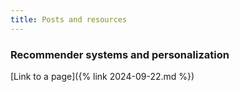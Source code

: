 ```yaml
---
title: Posts and resources
---
```


### Recommender systems and personalization

[Link to a page]({% link 2024-09-22.md %})
